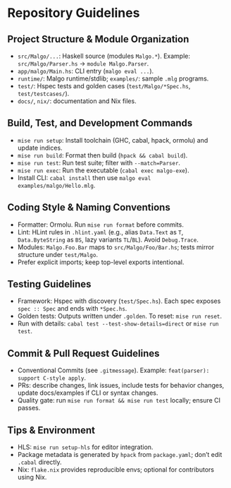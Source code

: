 # Repository Guidelines

## Project Structure & Module Organization
- `src/Malgo/...`: Haskell source (modules `Malgo.*`). Example: `src/Malgo/Parser.hs` → `module Malgo.Parser`.
- `app/malgo/Main.hs`: CLI entry (`malgo eval ...`).
- `runtime/`: Malgo runtime/stdlib; `examples/`: sample `.mlg` programs.
- `test/`: Hspec tests and golden cases (`test/Malgo/*Spec.hs`, `test/testcases/`).
- `docs/`, `nix/`: documentation and Nix files.

## Build, Test, and Development Commands
- `mise run setup`: Install toolchain (GHC, cabal, hpack, ormolu) and update indices.
- `mise run build`: Format then build (`hpack && cabal build`).
- `mise run test`: Run test suite; filter with `--match=Parser`.
- `mise run exec`: Run the executable (`cabal exec malgo-exe`).
- Install CLI: `cabal install` then use `malgo eval examples/malgo/Hello.mlg`.

## Coding Style & Naming Conventions
- Formatter: Ormolu. Run `mise run format` before commits.
- Lint: HLint rules in `.hlint.yaml` (e.g., alias `Data.Text` as `T`, `Data.ByteString` as `BS`, lazy variants `TL`/`BL`). Avoid `Debug.Trace`.
- Modules: `Malgo.Foo.Bar` maps to `src/Malgo/Foo/Bar.hs`; tests mirror structure under `test/Malgo`.
- Prefer explicit imports; keep top-level exports intentional.

## Testing Guidelines
- Framework: Hspec with discovery (`test/Spec.hs`). Each spec exposes `spec :: Spec` and ends with `*Spec.hs`.
- Golden tests: Outputs written under `.golden`. To reset: `mise run reset`.
- Run with details: `cabal test --test-show-details=direct` or `mise run test`.

## Commit & Pull Request Guidelines
- Conventional Commits (see `.gitmessage`). Example: `feat(parser): support C-style apply`.
- PRs: describe changes, link issues, include tests for behavior changes, update docs/examples if CLI or syntax changes.
- Quality gate: run `mise run format && mise run test` locally; ensure CI passes.

## Tips & Environment
- HLS: `mise run setup-hls` for editor integration.
- Package metadata is generated by `hpack` from `package.yaml`; don’t edit `.cabal` directly.
- Nix: `flake.nix` provides reproducible envs; optional for contributors using Nix.
